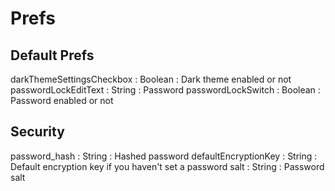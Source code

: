 # Prefs

## Default Prefs
darkThemeSettingsCheckbox : Boolean : Dark theme enabled or not
passwordLockEditText      : String  : Password
passwordLockSwitch        : Boolean : Password enabled or not

## Security
password_hash             : String  : Hashed password
defaultEncryptionKey      : String  : Default encryption key if you haven't set a password
salt                      : String  : Password salt

